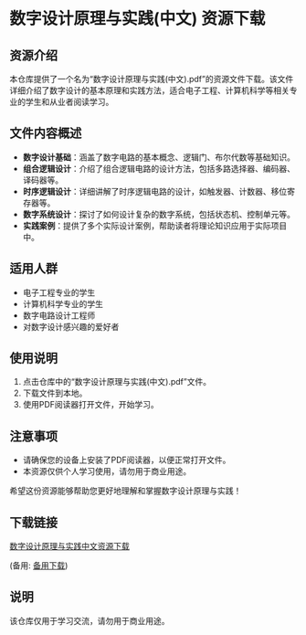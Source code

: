 # 数字设计原理与实践(中文) 资源下载

## 资源介绍

本仓库提供了一个名为“数字设计原理与实践(中文).pdf”的资源文件下载。该文件详细介绍了数字设计的基本原理和实践方法，适合电子工程、计算机科学等相关专业的学生和从业者阅读学习。

## 文件内容概述

- **数字设计基础**：涵盖了数字电路的基本概念、逻辑门、布尔代数等基础知识。
- **组合逻辑设计**：介绍了组合逻辑电路的设计方法，包括多路选择器、编码器、译码器等。
- **时序逻辑设计**：详细讲解了时序逻辑电路的设计，如触发器、计数器、移位寄存器等。
- **数字系统设计**：探讨了如何设计复杂的数字系统，包括状态机、控制单元等。
- **实践案例**：提供了多个实际设计案例，帮助读者将理论知识应用于实际项目中。

## 适用人群

- 电子工程专业的学生
- 计算机科学专业的学生
- 数字电路设计工程师
- 对数字设计感兴趣的爱好者

## 使用说明

1. 点击仓库中的“数字设计原理与实践(中文).pdf”文件。
2. 下载文件到本地。
3. 使用PDF阅读器打开文件，开始学习。

## 注意事项

- 请确保您的设备上安装了PDF阅读器，以便正常打开文件。
- 本资源仅供个人学习使用，请勿用于商业用途。

希望这份资源能够帮助您更好地理解和掌握数字设计原理与实践！

## 下载链接
[数字设计原理与实践中文资源下载](https://pan.quark.cn/s/1f83eb36f149) 

(备用: [备用下载](https://pan.baidu.com/s/1o7r6aiIaPJLdmt9ieHVqfw?pwd=1234))

## 说明

该仓库仅用于学习交流，请勿用于商业用途。
